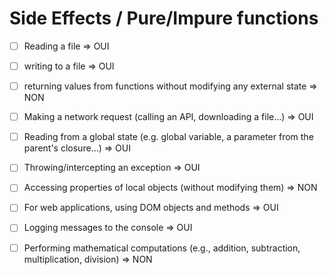 # Side Effects / Pure/Impure functions

- [ ] Reading a file => OUI

- [ ] writing to a file => OUI

- [ ] returning values from functions without modifying any external state => NON

- [ ] Making a network request (calling an API, downloading a file...) => OUI

- [ ] Reading from a global state (e.g. global variable, a parameter from the parent's closure...) => OUI

- [ ] Throwing/intercepting an exception => OUI

- [ ] Accessing properties of local objects (without modifying them) => NON

- [ ] For web applications, using DOM objects and methods => OUI

- [ ] Logging messages to the console => OUI

- [ ] Performing mathematical computations (e.g., addition, subtraction, multiplication, division) => NON
